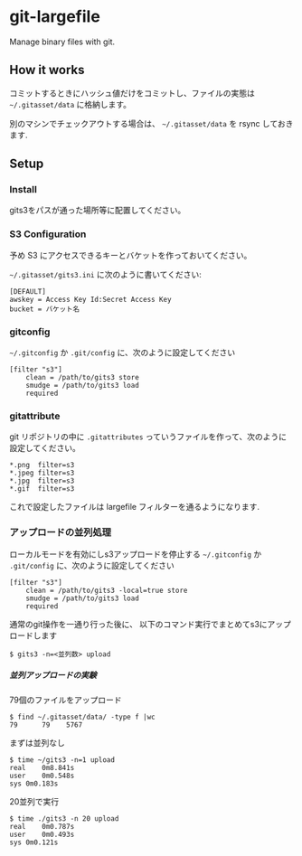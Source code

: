 # git-largefile

Manage binary files with git.

## How it works

コミットするときにハッシュ値だけをコミットし、ファイルの実態は `~/.gitasset/data`
に格納します。

別のマシンでチェックアウトする場合は、 `~/.gitasset/data` を rsync しておきます.

## Setup

### Install

gits3をパスが通った場所等に配置してください。

### S3 Configuration

予め S3 にアクセスできるキーとバケットを作っておいてください。

`~/.gitasset/gits3.ini` に次のように書いてください:

```
[DEFAULT]
awskey = Access Key Id:Secret Access Key
bucket = バケット名
```

### gitconfig

`~/.gitconfig` か `.git/config` に、次のように設定してください

```
[filter "s3"]
    clean = /path/to/gits3 store
    smudge = /path/to/gits3 load
    required
```

### gitattribute

git リポジトリの中に `.gitattributes` っていうファイルを作って、次のように設定してください。

```
*.png  filter=s3
*.jpeg filter=s3
*.jpg  filter=s3
*.gif  filter=s3
```

これで設定したファイルは largefile フィルターを通るようになります.



### アップロードの並列処理

ローカルモードを有効にしs3アップロードを停止する
`~/.gitconfig` か `.git/config` に、次のように設定してください

```
[filter "s3"]
    clean = /path/to/gits3 -local=true store
    smudge = /path/to/gits3 load
    required
```

通常のgit操作を一通り行った後に、
以下のコマンド実行でまとめてs3にアップロードします

```
$ gits3 -n=<並列数> upload
```

##### 並列アップロードの実験

79個のファイルをアップロード
```
$ find ~/.gitasset/data/ -type f |wc
79      79    5767
```

まずは並列なし
```
$ time ~/gits3 -n=1 upload
real	0m8.841s
user	0m0.548s
sys	0m0.183s
```
20並列で実行
```
$ time ./gits3 -n 20 upload
real	0m0.787s
user	0m0.493s
sys	0m0.121s
```


